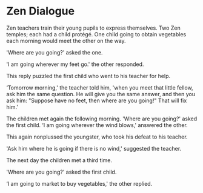 # Zen Dialogue

Zen teachers train their young pupils to express themselves. Two Zen temples; each had a child protégé. One child going to obtain vegetables each morning would meet the other on the way.

'Where are you going?' asked the one.

'I am going wherever my feet go.' the other responded.

This reply puzzled the first child who went to his teacher for help.

‘Tomorrow morning,' the teacher told him, 'when you meet that little fellow, ask him the same question. He will give you the same answer, and then you ask him: "Suppose have no feet, then where are you going!" That will fix him.'

The children met again the following morning. 'Where are you going?' asked the first child. ‘I am going wherever the wind blows,' answered the other.

This again nonplussed the youngster, who took his defeat to his teacher.

'Ask him where he is going if there is no wind,' suggested the teacher.

The next day the children met a third time.

'Where are you going?' asked the first child.

‘I am going to market to buy vegetables,' the other replied.